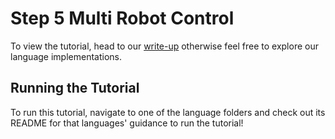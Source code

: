 # Step 5 Multi Robot Control

To view the tutorial, head to our [write-up](https://docs.bow.software/tutorials/tutorials/intermediate/multi-robot-control) otherwise feel free to explore our language implementations.

## Running the Tutorial

To run this tutorial, navigate to one of the language folders and check out its README for that languages' guidance to run the tutorial!
